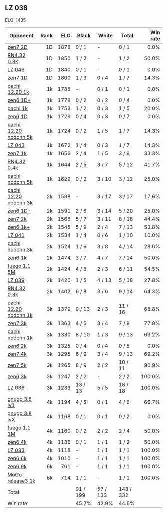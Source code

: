 ## LZ 038 ##

ELO: 1435

Opponent | Rank | ELO | Black | White | Total | Win rate
---------|-----:|----:|-------|-------|-------|-------:
[zen7 2D](zen7%202D.md) | 1D | 1878 | 0 / 1 | - | 0 / 1 | 0.0%
[RN4.32 0.8k](RN4.32%200.8k.md) | 1D | 1850 | 1 / 2 | - | 1 / 2 | 50.0%
[LZ 046](LZ%20046.md) | 1D | 1840 | 0 / 1 | - | 0 / 1 | 0.0%
[zen7 1D](zen7%201D.md) | 1D | 1800 | 1 / 3 | 0 / 4 | 1 / 7 | 14.3%
[pachi 12.20 1k](pachi%2012.20%201k.md) | 1k | 1788 | - | 0 / 1 | 0 / 1 | 0.0%
[zen6 1D+](zen6%201D+.md) | 1k | 1778 | 0 / 2 | 0 / 2 | 0 / 4 | 0.0%
[pachi 1k](pachi%201k.md) | 1k | 1753 | 1 / 2 | 0 / 3 | 1 / 5 | 20.0%
[zen6 1D](zen6%201D.md) | 1k | 1729 | 0 / 4 | 0 / 3 | 0 / 7 | 0.0%
[pachi 12.20 nodcnn 5k](pachi%2012.20%20nodcnn%205k.md) | 1k | 1724 | 0 / 2 | 1 / 5 | 1 / 7 | 14.3%
[LZ 043](LZ%20043.md) | 1k | 1672 | 1 / 4 | 0 / 3 | 1 / 7 | 14.3%
[zen7 1k](zen7%201k.md) | 1k | 1656 | 2 / 4 | 1 / 5 | 3 / 9 | 33.3%
[RN4.32 0.4k](RN4.32%200.4k.md) | 1k | 1644 | 2 / 5 | 3 / 7 | 5 / 12 | 41.7%
[pachi nodcnn 5k](pachi%20nodcnn%205k.md) | 1k | 1629 | 0 / 2 | 3 / 10 | 3 / 12 | 25.0%
[pachi 12.20 nodcnn 3k](pachi%2012.20%20nodcnn%203k.md) | 2k | 1598 | - | 3 / 17 | 3 / 17 | 17.6%
[zen6 1D-](zen6%201D-.md) | 2k | 1591 | 2 / 6 | 3 / 14 | 5 / 20 | 25.0%
[zen7 2k](zen7%202k.md) | 2k | 1568 | 5 / 7 | 3 / 11 | 8 / 18 | 44.4%
[zen6 1k+](zen6%201k+.md) | 2k | 1545 | 5 / 9 | 2 / 4 | 7 / 13 | 53.8%
[LZ 041](LZ%20041.md) | 2k | 1534 | 1 / 4 | 0 / 6 | 1 / 10 | 10.0%
[pachi nodcnn 3k](pachi%20nodcnn%203k.md) | 2k | 1524 | 1 / 6 | 3 / 8 | 4 / 14 | 28.6%
[zen6 1k](zen6%201k.md) | 2k | 1474 | 3 / 7 | 4 / 7 | 7 / 14 | 50.0%
[fuego 1.1 5M](fuego%201.1%205M.md) | 2k | 1424 | 4 / 8 | 2 / 3 | 6 / 11 | 54.5%
[LZ 039](LZ%20039.md) | 2k | 1420 | 1 / 5 | 4 / 13 | 5 / 18 | 27.8%
[RN4.32 0.3k](RN4.32%200.3k.md) | 2k | 1402 | 6 / 8 | 3 / 6 | 9 / 14 | 64.3%
[pachi 12.20 nodcnn 1k](pachi%2012.20%20nodcnn%201k.md) | 3k | 1379 | 9 / 13 | 2 / 3 | 11 / 16 | 68.8%
[zen7 3k](zen7%203k.md) | 3k | 1363 | 4 / 5 | 3 / 4 | 7 / 9 | 77.8%
[pachi nodcnn 1k](pachi%20nodcnn%201k.md) | 3k | 1330 | 8 / 10 | 1 / 3 | 9 / 13 | 69.2%
[zen6 2k](zen6%202k.md) | 3k | 1325 | 0 / 4 | 0 / 4 | 0 / 8 | 0.0%
[zen7 4k](zen7%204k.md) | 3k | 1295 | 6 / 9 | 3 / 4 | 9 / 13 | 69.2%
[zen7 5k](zen7%205k.md) | 3k | 1265 | 8 / 9 | 2 / 2 | 10 / 11 | 90.9%
[zen6 3k](zen6%203k.md) | 3k | 1247 | 2 / 2 | - | 2 / 2 | 100.0%
[LZ 036](LZ%20036.md) | 3k | 1233 | 13 / 13 | 5 / 5 | 18 / 18 | 100.0%
[gnugo 3.8 lv1](gnugo%203.8%20lv1.md) | 4k | 1194 | 4 / 5 | 0 / 1 | 4 / 6 | 66.7%
[gnugo 3.8 lvX](gnugo%203.8%20lvX.md) | 4k | 1168 | 0 / 1 | 0 / 1 | 0 / 2 | 0.0%
[fuego 1.1 1M](fuego%201.1%201M.md) | 4k | 1160 | 0 / 2 | 2 / 2 | 2 / 4 | 50.0%
[zen6 4k](zen6%204k.md) | 4k | 1136 | 0 / 1 | 1 / 1 | 1 / 2 | 50.0%
[LZ 033](LZ%20033.md) | 4k | 1118 | - | 1 / 1 | 1 / 1 | 100.0%
[zen6 6k](zen6%206k.md) | 4k | 1010 | - | 1 / 1 | 1 / 1 | 100.0%
[zen6 9k](zen6%209k.md) | 6k | 761 | - | 1 / 1 | 1 / 1 | 100.0%
[MoGo release3 1k](MoGo%20release3%201k.md) | 6k | 714 | 1 / 1 | - | 1 / 1 | 100.0%
Total | | | 91 / 199 | 57 / 133 | 148 / 332 | 
Win rate| | | 45.7% | 42.9% | 44.6% | 
